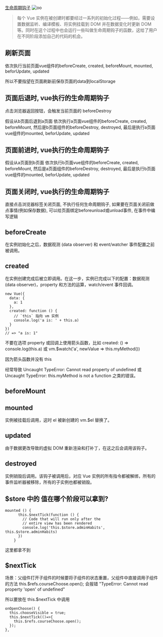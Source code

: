 [生命周期钩子](https://cn.vuejs.org/v2/api/#%E9%80%89%E9%A1%B9-%E7%94%9F%E5%91%BD%E5%91%A8%E6%9C%9F%E9%92%A9%E5%AD%90)
![oo](https://cn.vuejs.org/images/lifecycle.png)

> 每个 Vue 实例在被创建时都要经过一系列的初始化过程——例如，需要设置数据监听、编译模板、将实例挂载到 DOM 并在数据变化时更新 DOM 等。同时在这个过程中也会运行一些叫做生命周期钩子的函数，这给了用户在不同阶段添加自己的代码的机会。

## 刷新页面
依次执行当前页面vue组件的beforeCreate, created, beforeMount, mounted, beforUpdate, updated

所以不要指望在页面刷新前保存页面的data到localStorage

## 页面后退时, vue执行的生命周期钩子

点击浏览器返回按钮，会触发当前页面的 beforeDestroy

假设从b页面后退到a页面
依次执行a页面vue组件的beforeCreate, created, beforeMount, 然后是b页面组件的beforeDestroy, destroyed, 最后是执行a页面vue组件的mounted, beforUpdate, updated

## 页面前进时, vue执行的生命周期钩子
假设从a页面到b页面
依次执行b页面vue组件的beforeCreate, created, beforeMount, 然后是a页面组件的beforeDestroy, destroyed, 最后是执行b页面vue组件的mounted, beforUpdate, updated

## 页面关闭时, vue执行的生命周期钩子
直接点击浏览器标签关闭页面, 不执行任何生命周期钩子, 如果要在页面关闭前做点事情(例如保存数据),
可以给页面绑定beforeunload或unload事件, 在事件中编写逻辑

## beforeCreate
在实例初始化之后，数据观测 (data observer) 和 event/watcher 事件配置之前被调用。

## created
在实例创建完成后被立即调用。在这一步，实例已完成以下的配置：数据观测 (data observer)，property 和方法的运算，watch/event 事件回调。
```
new Vue({
  data: {
    a: 1
  },
  created: function () {
    // `this` 指向 vm 实例
    console.log('a is: ' + this.a)
  }
})
// => "a is: 1"
```
不要在选项 property 或回调上使用箭头函数，比如 created: () => console.log(this.a) 或 vm.$watch('a', newValue => this.myMethod())

因为箭头函数并没有 this

经常导致 Uncaught TypeError: Cannot read property of undefined 或 Uncaught TypeError: this.myMethod is not a function 之类的错误。

## beforeMount

## mounted
实例被挂载后调用，这时 el 被新创建的 vm.$el 替换了。

## updated
由于数据更改导致的虚拟 DOM 重新渲染和打补丁，在这之后会调用该钩子。

## destroyed
实例销毁后调用。该钩子被调用后，对应 Vue 实例的所有指令都被解绑，所有的事件监听器被移除，所有的子实例也都被销毁。

## $store 中的 值在哪个阶段可以拿到?
```
mounted () {
      this.$nextTick(function () {
        // Code that will run only after the
        // entire view has been rendered
        console.log('this.$store.adminHabits', this.$store.adminHabits)
      })
    }
```
这里都拿不到

## $nextTick
场景：父组件打开子组件的时候要将子组件的状态重置，父组件中直接调用子组件的方法 this.$refs.courseChoose.open(); 会报错
"TypeError: Cannot read property 'open' of undefined"

所以要放在 this.$nextTick 中调用
```vue
onOpenChoose() {
  this.chooseVisible = true;
  this.$nextTick(()=>{
    this.$refs.courseChoose.open();
  });
},
```